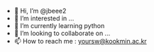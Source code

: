 - 👋 Hi, I’m @jbeee2
- 👀 I’m interested in ...
- 🌱 I’m currently learning python
- 💞️ I’m looking to collaborate on ...
- 📫 How to reach me : yoursw@kookmin.ac.kr

<!---
jbeee2/jbeee2 is a ✨ special ✨ repository because its `README.md` (this file) appears on your GitHub profile.
You can click the Preview link to take a look at your changes.
--->
